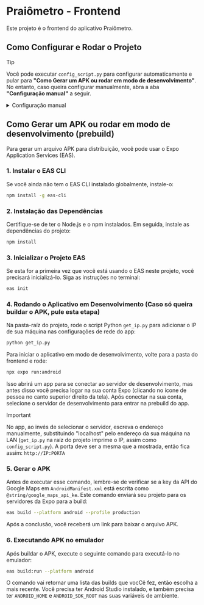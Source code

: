 # Praiômetro - Frontend

Este projeto é o frontend do aplicativo Praiômetro.

## Como Configurar e Rodar o Projeto

> [!TIP]
> Você pode executar `config_script.py` para configurar automaticamente e pular para **"Como Gerar um APK ou rodar em modo de desenvolvimento"**. No entanto, caso queira configurar manualmente, abra a aba **"Configuração manual"** a seguir.

<details>
    <summary>Configuração manual</summary>
    
    ### 1. Configuração da Chave da API do Google Maps
    
    Para que o aplicativo funcione corretamente, você precisa inserir sua chave da API do Google Maps.
    
    1.  Localize o arquivo `exemplo.env.base` na pasta do frontend.
    2.  Abra o arquivo e substitua TODAS instâncias `INSERT_KEY_HERE` pela sua chave da API do Google Maps. Faça o mesmo para o Web Client ID. 
    4.  Renomeie o arquivo `exemplo.eas.json.base` para `eas.json`.
    
    ### 2. Renomear app.json
    
    1.  Localize o arquivo `exemplo.app.base` na pasta do frontend.
    2.  Abra o arquivo e substitua TODAS instâncias `INSERT_KEY_HERE` pela sua chave da API do Google Maps. Faça o mesmo para o Web Client ID. 
    3.  Renomeie o arquivo `exemplo.app.json.base` para `eas.json`.
    
    
    ### 3. Renomear exemplo.AndroidManifest.xml
    
    1.  Localize o arquivo `exemplo.AndroidManifest.xml` na pasta frontend\android\app\src\main.
    2.  Caso você vá fazer uma prebuild, substitua `@string/google_maps_api_key` pela sua key da API do Google Maps. Caso vá fazer build com `eas build`, mantenha do jeito que está. Lembre-se de mudar esse valor a depender de se você vai fazer build do APK ou prebuild.
    3.  Renomeie o arquivo `exemplo.AndroidManifest.xml` para `AndroidManifest.xml`.
    
    
    ### 4. Fazer git restore de ambos arquivos
    
    Para evitar que você sem querer apague os templates de app.json e eas.json num commit, faça git restore dos arquivos
    
    ```bash
        git restore exemplo.app.json.base
        git restore exemplo.eas.json.base
        git restore android\app\src\main\exemplo.AndroidManifest.xml
    ```
</details>

## Como Gerar um APK ou rodar em modo de desenvolvimento (prebuild)

Para gerar um arquivo APK para distribuição, você pode usar o Expo Application Services (EAS).

### 1. Instalar o EAS CLI

Se você ainda não tem o EAS CLI instalado globalmente, instale-o:

```bash
npm install -g eas-cli
```

### 2. Instalação das Dependências

Certifique-se de ter o Node.js e o npm instalados. Em seguida, instale as dependências do projeto:

```bash
npm install
```

### 3. Inicializar o Projeto EAS

Se esta for a primeira vez que você está usando o EAS neste projeto, você precisará inicializá-lo. Siga as instruções no terminal:

```bash
eas init
```

### 4. Rodando o Aplicativo em Desenvolvimento (Caso só queira buildar o APK, pule esta etapa)

Na pasta-raíz do projeto, rode o script Python `get_ip.py` para adicionar o IP de sua máquina nas configurações de rede do app:

```bash
python get_ip.py
```

Para iniciar o aplicativo em modo de desenvolvimento, volte para a pasta do frontend e rode:

```bash
npx expo run:android
```

Isso abrirá um app para se conectar ao servidor de desenvolvimento, mas antes disso você precisa logar na sua conta Expo (clicando no ícone de pessoa no canto superior direito da tela). Após conectar na sua conta, selecione o servidor de desenvolvimento para entrar na prebuild do app.
> [!IMPORTANT]
> No app, ao invés de selecionar o servidor, escreva o endereço manualmente, substituindo "localhost" pelo endereço da sua máquina na LAN (`get_ip.py` na raíz do projeto imprime o IP, assim como `config_script.py`). A porta deve ser a mesma que a mostrada, então fica assim: `http://IP:PORTA`

### 5. Gerar o APK

Antes de executar esse comando, lembre-se de verificar se a key da API do Google Maps em `AndroidManifest.xml` está escrita como `@string/google_maps_api_ke`. Este comando enviará seu projeto para os servidores da Expo para a build:

```bash
eas build --platform android --profile production
```

Após a conclusão, você receberá um link para baixar o arquivo APK. 

### 6. Executando APK no emulador

Após buildar o APK, execute o seguinte comando para executá-lo no emulador:

```bash
eas build:run --platform android
```

O comando vai retornar uma lista das builds que vocCê fez, então escolha a mais recente. Você precisa ter Android Studio instalado, e também precisa ter `ANDROID_HOME` e `ANDROID_SDK_ROOT` nas suas variáveis de ambiente.
